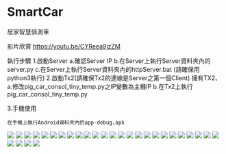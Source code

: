 # SmartCar
居家智慧偵測車

影片欣賞
https://youtu.be/CYReea9jzZM 

執行步驟
1.啟動Server
	a.確認Server IP
	b.在Server上執行Server資料夾內的server.py
	c.在Server上執行Server資料夾內的httpServer.bat
	(請確保用python3執行)
2.啟動Tx2(請確保Tx2的連線是Server之第一個Client)
	擁有TX2、
	a.修改pig_car_consol_tiny_temp.py之IP變數為主機IP
	b.在Tx2上執行pig_car_consol_tiny_temp.py
	
	
3.手機使用
	
	在手機上執行Android資料夾內的app-debug.apk
	

<img src="https://github.com/a84959947mp45/SmartCar/blob/master/img/1.PNG" >
<img src="https://github.com/a84959947mp45/SmartCar/blob/master/img/2.PNG" >
<img src="https://github.com/a84959947mp45/SmartCar/blob/master/img/3.PNG" >
<img src="https://github.com/a84959947mp45/SmartCar/blob/master/img/4.PNG" >
<img src="https://github.com/a84959947mp45/SmartCar/blob/master/img/5.PNG" >
<img src="https://github.com/a84959947mp45/SmartCar/blob/master/img/6.PNG" >
<img src="https://github.com/a84959947mp45/SmartCar/blob/master/img/7.PNG" >
<img src="https://github.com/a84959947mp45/SmartCar/blob/master/img/8.PNG" >
<img src="https://github.com/a84959947mp45/SmartCar/blob/master/img/9.PNG" >
<img src="https://github.com/a84959947mp45/SmartCar/blob/master/img/10.PNG" >
<img src="https://github.com/a84959947mp45/SmartCar/blob/master/img/11.PNG" >
<img src="https://github.com/a84959947mp45/SmartCar/blob/master/img/12.PNG" >
<img src="https://github.com/a84959947mp45/SmartCar/blob/master/img/13.PNG" >
<img src="https://github.com/a84959947mp45/SmartCar/blob/master/img/14.PNG" >
<img src="https://github.com/a84959947mp45/SmartCar/blob/master/img/15.PNG" >
<img src="https://github.com/a84959947mp45/SmartCar/blob/master/img/16.PNG" >
<img src="https://github.com/a84959947mp45/SmartCar/blob/master/img/17.PNG" >
<img src="https://github.com/a84959947mp45/SmartCar/blob/master/img/18.PNG" >
<img src="https://github.com/a84959947mp45/SmartCar/blob/master/img/19.PNG" >
<img src="https://github.com/a84959947mp45/SmartCar/blob/master/img/20.PNG" >
<img src="https://github.com/a84959947mp45/SmartCar/blob/master/img/21.PNG" >
<img src="https://github.com/a84959947mp45/SmartCar/blob/master/img/22.PNG" >
<img src="https://github.com/a84959947mp45/SmartCar/blob/master/img/23.PNG" >
<img src="https://github.com/a84959947mp45/SmartCar/blob/master/img/24.PNG" >
<img src="https://github.com/a84959947mp45/SmartCar/blob/master/img/25.PNG" >
<img src="https://github.com/a84959947mp45/SmartCar/blob/master/img/26.PNG" >
<img src="https://github.com/a84959947mp45/SmartCar/blob/master/img/27.PNG" >
<img src="https://github.com/a84959947mp45/SmartCar/blob/master/img/28.PNG" >
<img src="https://github.com/a84959947mp45/SmartCar/blob/master/img/29.PNG" >
